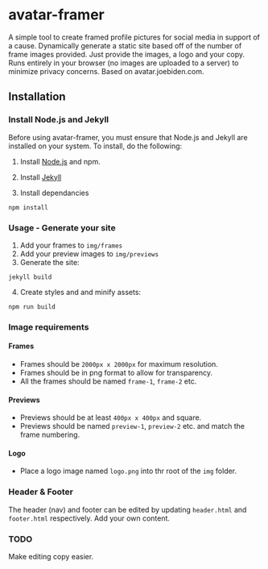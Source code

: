 # avatar-framer

A simple tool to create framed profile pictures for social media in support of a cause. Dynamically generate a static site based off of the number of frame images provided. Just provide the images, a logo and your copy. Runs entirely in your browser (no images are uploaded to a server) to minimize privacy concerns. Based on avatar.joebiden.com.

## Installation

### Install Node.js and Jekyll

Before using avatar-framer, you must ensure that Node.js and Jekyll are installed on your system. To install, do the following:

1. Install [Node.js](https://nodejs.org) and npm.

2. Install [Jekyll](https://jekyllrb.com/docs/installation)

3. Install dependancies
```
npm install
```

### Usage - Generate your site
1. Add your frames to `img/frames`
2. Add your preview images to `img/previews`
3. Generate the site:

```
jekyll build
```

4. Create styles and and minify assets:

```
npm run build
```

### Image requirements
#### Frames
* Frames should be `2000px x 2000px` for maximum resolution.
* Frames should be in png format to allow for transparency.
* All the frames should be named `frame-1`, `frame-2` etc.

#### Previews
* Previews should be at least `400px x 400px` and square.
* Previews should be named `preview-1`, `preview-2` etc. and match the frame numbering.

#### Logo
* Place a logo image named `logo.png` into thr root of the `img` folder.


### Header & Footer
The header (nav) and footer can be edited by updating `header.html` and `footer.html` respectively. Add your own content.

### TODO
Make editing copy easier.
